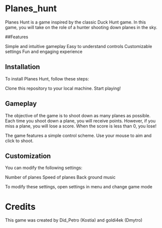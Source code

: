 # Planes_hunt

Planes Hunt is a game inspired by the classic Duck Hunt game. In this game, you will take on the role of a hunter shooting down planes in the sky.

##Features

Simple and intuitive gameplay
Easy to understand controls
Customizable settings
Fun and engaging experience

## Installation

To install Planes Hunt, follow these steps:

Clone this repository to your local machine.
Start playing!

## Gameplay

The objective of the game is to shoot down as many planes as possible. Each time you shoot down a plane, you will receive points. However, if you miss a plane, you will lose a score. When the score is less than 0, you lose!

The game features a simple control scheme. Use your mouse to aim and click to shoot.

## Customization

You can modify the following settings:


Number of planes
Speed of planes
Back ground music


To modify these settings, open settings in menu and change game mode 

# Credits

This game was created by Did_Petro (Kostia) and goldi4ek (Dmytro)
